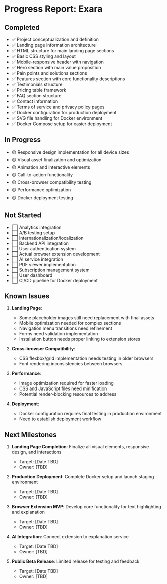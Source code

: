 # Progress Report: Exara

## Completed
- ✅ Project conceptualization and definition
- ✅ Landing page information architecture
- ✅ HTML structure for main landing page sections
- ✅ Basic CSS styling and layout
- ✅ Mobile-responsive header with navigation
- ✅ Hero section with main value proposition
- ✅ Pain points and solutions sections
- ✅ Features section with core functionality descriptions
- ✅ Testimonials structure
- ✅ Pricing table framework
- ✅ FAQ section structure
- ✅ Contact information
- ✅ Terms of service and privacy policy pages
- ✅ Docker configuration for production deployment
- ✅ SVG file handling for Docker environment
- ✅ Docker Compose setup for easier deployment

## In Progress
- 🟡 Responsive design implementation for all device sizes
- 🟡 Visual asset finalization and optimization
- 🟡 Animation and interactive elements
- 🟡 Call-to-action functionality
- 🟡 Cross-browser compatibility testing
- 🟡 Performance optimization
- 🟡 Docker deployment testing

## Not Started
- ⬜ Analytics integration
- ⬜ A/B testing setup
- ⬜ Internationalization/localization
- ⬜ Backend API integration
- ⬜ User authentication system
- ⬜ Actual browser extension development
- ⬜ AI service integration
- ⬜ PDF viewer implementation
- ⬜ Subscription management system
- ⬜ User dashboard
- ⬜ CI/CD pipeline for Docker deployment

## Known Issues
1. **Landing Page**:
   - Some placeholder images still need replacement with final assets
   - Mobile optimization needed for complex sections
   - Navigation menu transitions need refinement
   - Forms need validation implementation
   - Installation button needs proper linking to extension stores

2. **Cross-browser Compatibility**:
   - CSS flexbox/grid implementation needs testing in older browsers
   - Font rendering inconsistencies between browsers

3. **Performance**:
   - Image optimization required for faster loading
   - CSS and JavaScript files need minification
   - Potential render-blocking resources to address

4. **Deployment**:
   - Docker configuration requires final testing in production environment
   - Need to establish deployment workflow

## Next Milestones
1. **Landing Page Completion**: Finalize all visual elements, responsive design, and interactions
   - Target: [Date TBD]
   - Owner: [TBD]

2. **Production Deployment**: Complete Docker setup and launch staging environment
   - Target: [Date TBD]
   - Owner: [TBD]

3. **Browser Extension MVP**: Develop core functionality for text highlighting and explanation
   - Target: [Date TBD]
   - Owner: [TBD]

4. **AI Integration**: Connect extension to explanation service
   - Target: [Date TBD]
   - Owner: [TBD]

5. **Public Beta Release**: Limited release for testing and feedback
   - Target: [Date TBD]
   - Owner: [TBD] 
